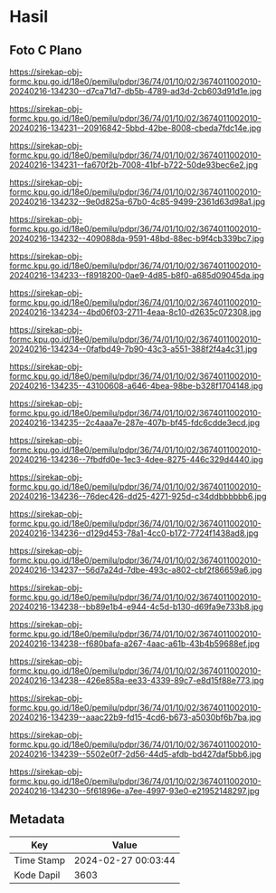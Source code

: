 # Hasil

## Foto C Plano

https://sirekap-obj-formc.kpu.go.id/18e0/pemilu/pdpr/36/74/01/10/02/3674011002010-20240216-134230--d7ca71d7-db5b-4789-ad3d-2cb603d91d1e.jpg

https://sirekap-obj-formc.kpu.go.id/18e0/pemilu/pdpr/36/74/01/10/02/3674011002010-20240216-134231--20916842-5bbd-42be-8008-cbeda7fdc14e.jpg

https://sirekap-obj-formc.kpu.go.id/18e0/pemilu/pdpr/36/74/01/10/02/3674011002010-20240216-134231--fa670f2b-7008-41bf-b722-50de93bec6e2.jpg

https://sirekap-obj-formc.kpu.go.id/18e0/pemilu/pdpr/36/74/01/10/02/3674011002010-20240216-134232--9e0d825a-67b0-4c85-9499-2361d63d98a1.jpg

https://sirekap-obj-formc.kpu.go.id/18e0/pemilu/pdpr/36/74/01/10/02/3674011002010-20240216-134232--409088da-9591-48bd-88ec-b9f4cb339bc7.jpg

https://sirekap-obj-formc.kpu.go.id/18e0/pemilu/pdpr/36/74/01/10/02/3674011002010-20240216-134233--f8918200-0ae9-4d85-b8f0-a685d09045da.jpg

https://sirekap-obj-formc.kpu.go.id/18e0/pemilu/pdpr/36/74/01/10/02/3674011002010-20240216-134234--4bd06f03-2711-4eaa-8c10-d2635c072308.jpg

https://sirekap-obj-formc.kpu.go.id/18e0/pemilu/pdpr/36/74/01/10/02/3674011002010-20240216-134234--0fafbd49-7b90-43c3-a551-388f2f4a4c31.jpg

https://sirekap-obj-formc.kpu.go.id/18e0/pemilu/pdpr/36/74/01/10/02/3674011002010-20240216-134235--43100608-a646-4bea-98be-b328f1704148.jpg

https://sirekap-obj-formc.kpu.go.id/18e0/pemilu/pdpr/36/74/01/10/02/3674011002010-20240216-134235--2c4aaa7e-287e-407b-bf45-fdc6cdde3ecd.jpg

https://sirekap-obj-formc.kpu.go.id/18e0/pemilu/pdpr/36/74/01/10/02/3674011002010-20240216-134236--7fbdfd0e-1ec3-4dee-8275-446c329d4440.jpg

https://sirekap-obj-formc.kpu.go.id/18e0/pemilu/pdpr/36/74/01/10/02/3674011002010-20240216-134236--76dec426-dd25-4271-925d-c34ddbbbbbb6.jpg

https://sirekap-obj-formc.kpu.go.id/18e0/pemilu/pdpr/36/74/01/10/02/3674011002010-20240216-134236--d129d453-78a1-4cc0-b172-7724f1438ad8.jpg

https://sirekap-obj-formc.kpu.go.id/18e0/pemilu/pdpr/36/74/01/10/02/3674011002010-20240216-134237--56d7a24d-7dbe-493c-a802-cbf2f86659a6.jpg

https://sirekap-obj-formc.kpu.go.id/18e0/pemilu/pdpr/36/74/01/10/02/3674011002010-20240216-134238--bb89e1b4-e944-4c5d-b130-d69fa9e733b8.jpg

https://sirekap-obj-formc.kpu.go.id/18e0/pemilu/pdpr/36/74/01/10/02/3674011002010-20240216-134238--f680bafa-a267-4aac-a61b-43b4b59688ef.jpg

https://sirekap-obj-formc.kpu.go.id/18e0/pemilu/pdpr/36/74/01/10/02/3674011002010-20240216-134238--426e858a-ee33-4339-89c7-e8d15f88e773.jpg

https://sirekap-obj-formc.kpu.go.id/18e0/pemilu/pdpr/36/74/01/10/02/3674011002010-20240216-134239--aaac22b9-fd15-4cd6-b673-a5030bf6b7ba.jpg

https://sirekap-obj-formc.kpu.go.id/18e0/pemilu/pdpr/36/74/01/10/02/3674011002010-20240216-134239--5502e0f7-2d56-44d5-afdb-bd427daf5bb6.jpg

https://sirekap-obj-formc.kpu.go.id/18e0/pemilu/pdpr/36/74/01/10/02/3674011002010-20240216-134230--5f61896e-a7ee-4997-93e0-e21952148297.jpg


## Metadata

| Key        | Value               |
| ---------- | ------------------- |
| Time Stamp | 2024-02-27 00:03:44 |
| Kode Dapil | 3603                |



